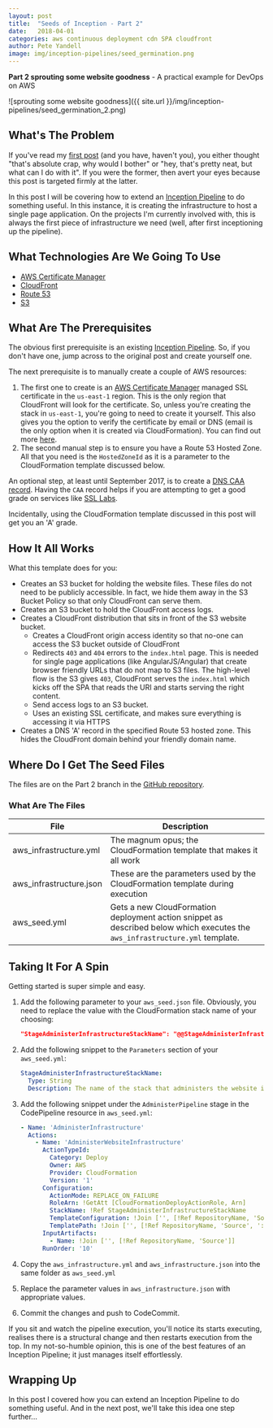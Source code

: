 ```yaml
---
layout: post
title:  "Seeds of Inception - Part 2"
date:   2018-04-01
categories: aws continuous deployment cdn SPA cloudfront 
author: Pete Yandell
image: img/inception-pipelines/seed_germination.png
---
```


**Part 2 sprouting some website goodness** - A practical example for DevOps on AWS

![sprouting some website goodness]({{ site.url }}/img/inception-pipelines/seed_germination_2.png)

## What's The Problem

If you've read my [first post](https://mechanicalrock.github.io//aws/continuous/deployment/2018/03/01/inception-pipelines-pt1) (and you have, haven't you), you either thought "that's absolute crap, why would I bother" or "hey, that's pretty neat, but what can I do with it". If you were the former, then avert your eyes because this post is targeted firmly at the latter.

In this post I will be covering how to extend an [Inception Pipeline](https://github.com/MechanicalRock/InceptionPipeline/tree/master) to do something useful. In this instance, it is creating the infrastructure to host a single page application. On the projects I'm currently involved with, this is always the first piece of infrastructure we need (well, after first inceptioning up the pipeline).

## What Technologies Are We Going To Use

* [AWS Certificate Manager](https://aws.amazon.com/certificate-manager/)
* [CloudFront](https://aws.amazon.com/cloudfront/)
* [Route 53](https://aws.amazon.com/route53/)
* [S3](https://aws.amazon.com/s3/)

## What Are The Prerequisites

The obvious first prerequisite is an existing [Inception Pipeline](https://mechanicalrock.github.io//aws/continuous/deployment/2018/03/01/inception-pipelines-pt1). So, if you don't have one, jump across to the original post and create yourself one.

The next prerequisite is to manually create a couple of AWS resources:

1. The first one to create is an [AWS Certificate Manager](https://aws.amazon.com/certificate-manager/) managed SSL certificate in the `us-east-1` region. This is the only region that CloudFront will look for the certificate. So, unless you're creating the stack in `us-east-1`, you're going to need to create it yourself. This also gives you the option to verify the certificate by email or DNS (email is the only option when it is created via CloudFormation). You can find out more [here](https://docs.aws.amazon.com/acm/latest/userguide/gs-acm-request.html).
1. The second manual step is to ensure you have a Route 53 Hosted Zone. All that you need is the `HostedZoneId` as it is a parameter to the CloudFormation template discussed below.

An optional step, at least until September 2017, is to create a [DNS CAA record](https://blog.qualys.com/ssllabs/2017/03/13/caa-mandated-by-cabrowser-forum). Having the `CAA` record helps if you are attempting to get a good grade on services like [SSL Labs](https://www.ssllabs.com/).

Incidentally, using the CloudFormation template discussed in this post will get you an 'A' grade.

## How It All Works

What this template does for you:

* Creates an S3 bucket for holding the website files. These files do not need to be publicly accessible. In fact, we hide them away in the S3 Bucket Policy so that only CloudFront can serve them.
* Creates an S3 bucket to hold the CloudFront access logs.
* Creates a CloudFront distribution that sits in front of the S3 website bucket.
  * Creates a CloudFront origin access identity so that no-one can access the S3 bucket outside of CloudFront
  * Redirects `403` and `404` errors to the `index.html` page. This is needed for single page applications (like AngularJS/Angular) that create browser friendly URLs that do not map to S3 files. The high-level flow is the S3 gives `403`, CloudFront serves the `index.html` which kicks off the SPA that reads the URI and starts serving the right content.
  * Send access logs to an S3 bucket.
  * Uses an existing SSL certificate, and makes sure everything is accessing it via HTTPS
* Creates a DNS 'A' record in the specified Route 53 hosted zone. This hides the CloudFront domain behind your friendly domain name.

## Where Do I Get The Seed Files

The files are on the Part 2 branch in the [GitHub repository](https://github.com/MechanicalRock/InceptionPipeline/tree/post/part-2).

### What Are The Files

|File|Description|
|----|-----------|
|aws_infrastructure.yml|The magnum opus; the CloudFormation template that makes it all work|
|aws_infrastructure.json|These are the parameters used by the CloudFormation template during execution|
|aws_seed.yml|Gets a new CloudFormation deployment action snippet as described below which executes the `aws_infrastructure.yml` template.|

## Taking It For A Spin

Getting started is super simple and easy. 

1. Add the following parameter to your `aws_seed.json` file. Obviously, you need to replace the value with the CloudFormation stack name of your choosing:

    ```json
    "StageAdministerInfrastructureStackName": "@@StageAdministerInfrastructureStackName@@"
    ```

2. Add the following snippet to the `Parameters` section of your `aws_seed.yml`:

    ```yaml
    StageAdministerInfrastructureStackName:
      Type: String
      Description: The name of the stack that administers the website infrastructure
    ```

3. Add the following snippet under the `AdministerPipeline` stage in the CodePipeline resource in `aws_seed.yml`:

    ```yaml
    - Name: 'AdministerInfrastructure'
      Actions:
        - Name: 'AdministerWebsiteInfrastructure'
          ActionTypeId:
            Category: Deploy
            Owner: AWS
            Provider: CloudFormation
            Version: '1'
          Configuration:
            ActionMode: REPLACE_ON_FAILURE
            RoleArn: !GetAtt [CloudFormationDeployActionRole, Arn]
            StackName: !Ref StageAdministerInfrastructureStackName
            TemplateConfiguration: !Join ['', [!Ref RepositoryName, 'Source', '::aws_infrastructure.json']]
            TemplatePath: !Join ['', [!Ref RepositoryName, 'Source', '::aws_infrastructure.yml']]
          InputArtifacts:
            - Name: !Join ['', [!Ref RepositoryName, 'Source']]
          RunOrder: '10'
    ```

4. Copy the `aws_infrastructure.yml` and `aws_infrastructure.json` into the same folder as `aws_seed.yml`
5. Replace the parameter values in `aws_infrastructure.json` with appropriate values.
6. Commit the changes and push to CodeCommit.

If you sit and watch the pipeline execution, you'll notice its starts executing, realises there is a structural change and then restarts execution from the top. In my not-so-humble opinion, this is one of the best features of an Inception Pipeline; it just manages itself effortlessly.

## Wrapping Up

In this post I covered how you can extend an Inception Pipeline to do something useful. And in the next post, we'll take this idea one step further...
